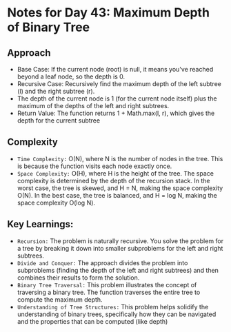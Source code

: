 # Notes for Day 43: Maximum Depth of Binary Tree

## Approach

- Base Case: If the current node (root) is null, it means you've reached beyond a leaf node, so the depth is 0.
- Recursive Case: Recursively find the maximum depth of the left subtree (l) and the right subtree (r).
- The depth of the current node is 1 (for the current node itself) plus the maximum of the depths of the left and right subtrees.
- Return Value: The function returns 1 + Math.max(l, r), which gives the depth for the current subtree

## Complexity

- `Time Complexity:` O(N), where N is the number of nodes in the tree.
  This is because the function visits each node exactly once.
- `Space Complexity:` O(H), where H is the height of the tree.
  The space complexity is determined by the depth of the recursion stack. In the worst case, the tree is skewed, and H = N, making the space complexity O(N). In the best case, the tree is balanced, and H = log N, making the space complexity O(log N).

## Key Learnings:

- `Recursion:` The problem is naturally recursive. You solve the problem for a tree by breaking it down into smaller subproblems for the left and right subtrees.
- `Divide and Conquer:` The approach divides the problem into subproblems (finding the depth of the left and right subtrees) and then combines their results to form the solution.
- `Binary Tree Traversal:` This problem illustrates the concept of traversing a binary tree. The function traverses the entire tree to compute the maximum depth.
- `Understanding of Tree Structures:` This problem helps solidify the understanding of binary trees, specifically how they can be navigated and the properties that can be computed (like depth)
